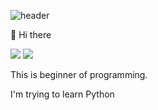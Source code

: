 ![header](https://capsule-render.vercel.app/api?type=waving&color=gradient&height=200&section=header&text=&fontSize=90)

👋 Hi there

<img src="https://img.shields.io/badge/Python-3776AB?style=for-the-badge&logo=python&logoColor=white"> <img src="https://img.shields.io/badge/junsik_ky-E4405F?style=for-the-badge&logo=instagram&logoColor=white">

This is beginner of programming.

I'm trying to learn Python



